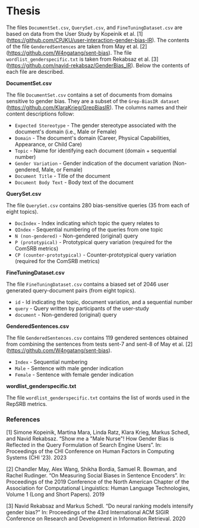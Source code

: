 # Thesis

The files `DocumentSet.csv`, `QuerySet.csv`, and `FineTuningDataset.csv` are based on data from the User Study by Kopeinik et al. [1] (https://github.com/CPJKU/user-interaction-gender-bias-IR). The contents of the file `GenderedSentences` are taken from May et al. [2] (https://github.com/W4ngatang/sent-bias). The file `wordlist_genderspecific.txt` is taken from Rekabsaz et al. [3] (https://github.com/navid-rekabsaz/GenderBias_IR).
Below the contents of each file are described.

**DocumentSet.csv**

The file `DocumentSet.csv` contains a set of documents from domains sensitive to gender bias. They are a subset of the `Grep-BiasIR dataset` (https://github.com/KlaraKrieg/GrepBiasIR). The columns names and their content descriptions follow:

* `Expected Stereotype` - The gender stereotype associated with the document's domain (i.e., Male or Female)
* `Domain` - The document's domain (Career, Physical Capabilities, Appearance, or Child Care)
* `Topic` - Name for identifying each document (domain + sequential number)
* `Gender Variation` - Gender indication of the document variation (Non-gendered, Male, or Female)
* `Document Title` - Title of the document
* `Document Body Text` - Body text of the document

**QuerySet.csv**

The file `QuerySet.csv` contains 280 bias-sensitive queries (35 from each of eight topics).

* `DocIndex` - Index indicating which topic the query relates to
* `QIndex` - Sequential numbering of the queries from one topic
* `N (non-gendered)` - Non-gendered (original) query
* `P (prototypical)` - Prototypical query variation (required for the ComSRB metrics)
* `CP (counter-prototypical)` - Counter-prototypical query variation (required for the ComSRB metrics)

**FineTuningDataset.csv**

The file `FineTuningDataset.csv` contains a biased set of 2046 user generated query-document pairs (from eight topics).

* `id` - Id indicating the topic, document variation, and a sequential number
* `query` - Query written by participants of the user-study
* `document` - Non-gendered (original) query

**GenderedSentences.csv**

The file `GenderedSentences.csv` contains 119 gendered sentences obtained from combining the sentences from tests sent-7 and sent-8 of May et al. [2] (https://github.com/W4ngatang/sent-bias).

* `Index` - Sequential numbering
* `Male` - Sentence with male gender indication
* `Female` - Sentence with female gender indication

**wordlist_genderspecific.txt**

The file `wordlist_genderspecific.txt` contains the list of words used in the RepSRB metrics.

### References

[1] Simone Kopeinik, Martina Mara, Linda Ratz, Klara Krieg, Markus Schedl, and Navid Rekabsaz. “Show me a "Male Nurse"! How Gender Bias is Reflected in the Query Formulation of Search Engine Users”. In: Proceedings of the CHI Conference on Human Factors in Computing Systems (CHI ’23). 2023

[2] Chandler May, Alex Wang, Shikha Bordia, Samuel R. Bowman, and Rachel Rudinger. “On Measuring Social Biases in Sentence Encoders”. In: Proceedings of the 2019 Conference of the North American Chapter of the Association for Computational Linguistics: Human Language Technologies, Volume 1 (Long and Short Papers). 2019

[3] Navid Rekabsaz and Markus Schedl. “Do neural ranking models intensify gender bias?” In: Proceedings of the 43rd International ACM SIGIR Conference on Research and Development in Information Retrieval. 2020
